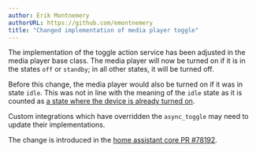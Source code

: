```yaml
---
author: Erik Montnemery
authorURL: https://github.com/emontnemery
title: "Changed implementation of media player toggle"
---
```


The implementation of the toggle action service has been adjusted in the media player base class.
The media player will now be turned on if it is in the states `off` or `standby`; in all other states, it will be turned off.

Before this change, the media player would also be turned on if it was in state `idle`. This was not in line with the meaning of the `idle` state as it is counted as [a state where the device is already turned on](/docs/core/entity/media-player#states).

Custom integrations which have overridden the `async_toggle` may need to update their implementations.

The change is introduced in the [home assistant core PR #78192](https://github.com/home-assistant/core/pull/78192).
